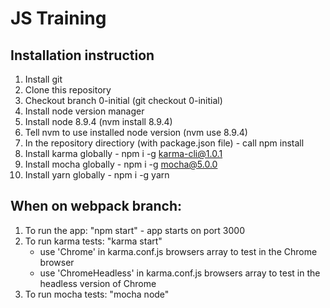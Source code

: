 # JS Training

## Installation instruction

1. Install git
2. Clone this repository
3. Checkout branch 0-initial (git checkout 0-initial)
4. Install node version manager
5. Install node 8.9.4 (nvm install 8.9.4)
6. Tell nvm to use installed node version (nvm use 8.9.4)
7. In the repository directiory (with package.json file) - call npm install
8. Install karma globally - npm i -g karma-cli@1.0.1
9. Install mocha globally - npm i -g mocha@5.0.0
10. Install yarn globally - npm i -g yarn

## When on webpack branch:

1. To run the app: "npm start" - app starts on port 3000
2. To run karma tests: "karma start"
    - use 'Chrome' in karma.conf.js browsers array to test in the Chrome browser
    - use 'ChromeHeadless' in karma.conf.js browsers array to test in the headless version of Chrome
3. To run mocha tests: "mocha node"